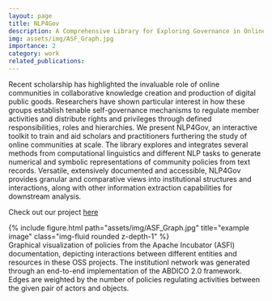 ```yaml
---
layout: page
title: NLP4Gov
description: A Comprehensive Library for Exploring Governance in Online Communities
img: assets/img/ASF_Graph.jpg
importance: 2
category: work
related_publications: 
---
```


Recent scholarship has highlighted the invaluable role of online communities in collaborative knowledge creation and production of digital public goods. Researchers have shown particular interest in how these groups establish tenable self-governance mechanisms to regulate member activities and distribute rights and privileges through defined responsibilities, roles and hierarchies. We present NLP4Gov, an interactive toolkit to train and aid scholars and practitioners furthering the study of online communities at scale. The library explores and integrates several methods from computational linguistics and different NLP tasks to generate numerical and symbolic representations of community policies from text records. Versatile, extensively documented and accessible, NLP4Gov provides granular and comparative views into institutional structures and interactions, along with other information extraction capabilities for downstream analysis. 

Check out our project [here](https://github.com/BSAkash/IG-SRL)

<div class="row">
    <div class="col-sm mt-3 mt-md-0">
        {% include figure.html path="assets/img/ASF_Graph.jpg" title="example image" class="img-fluid rounded z-depth-1" %}
    </div>
</div>
<div class="caption">
    Graphical visualization of policies from the Apache Incubator (ASFI) documentation, depicting interactions between different entities and resources in these OSS projects. The institutionl network was generated through an end-to-end implementation of the ABDICO 2.0 framework. Edges are weighted by the number of policies regulating activities between the given pair of actors and objects. 
</div>


<!-- The code is simple.
Just wrap your images with `<div class="col-sm">` and place them inside `<div class="row">` (read more about the <a href="https://getbootstrap.com/docs/4.4/layout/grid/">Bootstrap Grid</a> system).
To make images responsive, add `img-fluid` class to each; for rounded corners and shadows use `rounded` and `z-depth-1` classes.
Here's the code for the last row of images above: -->

<!-- {% raw %}
```html
<div class="row justify-content-sm-center">
    <div class="col-sm-8 mt-3 mt-md-0">
        {% include figure.html path="assets/img/6.jpg" title="example image" class="img-fluid rounded z-depth-1" %}
    </div>
    <div class="col-sm-4 mt-3 mt-md-0">
        {% include figure.html path="assets/img/11.jpg" title="example image" class="img-fluid rounded z-depth-1" %}
    </div>
</div>
```
{% endraw %} -->
